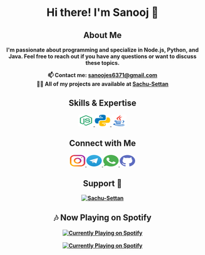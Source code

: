 <h1 align="center"><strong>Hi there! I'm Sanooj 👋</strong></h1>

<p align="center"><h2 align="center"><strong>About Me</strong></h2></p>

<p align="center"><b>I'm passionate about programming and specialize in Node.js, Python, and Java. Feel free to reach out if you have any questions or want to discuss these topics.</b></p>

<p align="center"><b>📫 Contact me: <a href="mailto:sanoojes6371@gmail.com">sanoojes6371@gmail.com</a><br>
👨‍💻 All of my projects are available at <a href="https://github.com/Sachu-Settan">Sachu-Settan</a></p>


<h2 align="center">Skills & Expertise</h2>

<p align="center">
  <a href="https://nodejs.org/">
    <img src="icons/nodejs.svg" alt="Node.js" height="30" width="40" />
  </a>
  <a href="https://www.python.org/">
    <img src="icons/python.svg" alt="Python" height="30" width="40" />
  </a>
  <a href="https://www.java.com/">
    <img src="icons/java.svg" alt="Java" height="30" width="40" />
  </a>
</p>


<h2 align="center"><b>Connect with Me</h2>

<p align="center">
  <a href="https://instagram.com/_fantazzy.boy_">
    <img src="icons/instagram.svg" alt="Instagram" height="30" width="40" />
  </a>
  <a href="https://t.me/Sachu_Settan">
    <img src="icons/telegram.svg" alt="Telegram" height="30" width="40" />
  </a>
  <a href="https://wa.me/+919744933034?text=Hello!!">
    <img src="icons/whatsapp.svg" alt="WhatsApp" height="30" width="40" />
  </a>
  <a href="https://github.com/Sachu-Settan">
    <img src="icons/github.svg" alt="GitHub" height="30" width="40" />
  </a>
</p>

<h2 align="center">Support 💖</h2>
<p align = "center"><a href="https://www.buymeacoffee.com/sachusettan"> <img src="https://cdn.buymeacoffee.com/buttons/v2/default-yellow.png" height="50" width="210" alt="Sachu-Settan" /></a></p>

<h2 align="center"><b>🎶 Now Playing on Spotify</b></h2>

<p align="center"><a href="https://bit.ly/spotify-now-playing-sachu"><img align = "center" src="https://bit.ly/spotify-sachu-playing" alt="Currently Playing on Spotify"></a></p>

<p align="center"><a href="https://discordapp.com/users/821653196161679371"><img align = "center" src="https://lanyard.cnrad.dev/api/821653196161679371" alt="Currently Playing on Spotify"></a></p>
